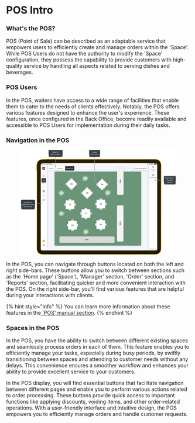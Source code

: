# POS Intro

### What's the POS?

POS (Point of Sale) can be described as an adaptable service that empowers users to efficiently create and manage orders within the 'Space'. While POS Users do not have the authority to modify the 'Space' configuration, they possess the capability to provide customers with high-quality service by handling all aspects related to serving dishes and beverages.

### POS Users

In the POS, waiters have access to a wide range of facilities that enable them to cater to the needs of clients effectively. Notably, the POS offers various features designed to enhance the user's experience. These features, once configured in the Back Office, become readily available and accessible to POS Users for implementation during their daily tasks.&#x20;

### Navigation in the POS

<figure><img src=".gitbook/assets/pos-space.jpg" alt=""><figcaption></figcaption></figure>

In the POS, you can navigate through buttons located on both the left and right side-bars. These buttons allow you to switch between sections such as the 'Home page' ('Space'), 'Manager' section, 'Order' section, and 'Reports' section, facilitating quicker and more convenient interaction with the POS. On the right side-bar, you'll find various features that are helpful during your interactions with clients.

{% hint style="info" %}
You can learn more information about these features in the[ 'POS' manual section](features/pos/).
{% endhint %}

### Spaces in the POS

In the POS, you have the ability to switch between different existing spaces and seamlessly process orders in each of them. This feature enables you to efficiently manage your tasks, especially during busy periods, by swiftly transitioning between spaces and attending to customer needs without any delays. This convenience ensures a smoother workflow and enhances your ability to provide excellent service to your customers.&#x20;

In the POS display, you will find essential buttons that facilitate navigation between different pages and enable you to perform various actions related to order processing. These buttons provide quick access to important functions like applying discounts, voiding items, and other order-related operations. With a user-friendly interface and intuitive design, the POS empowers you to efficiently manage orders and handle customer requests.
